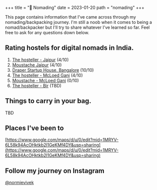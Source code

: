 +++
title = "📍 Nomading"
date = 2023-01-20
path = "nomading"
+++


This page contains information that I've came across through my nomading/backpacking journey. I'm still a noob when it comes to being a nomad/backpacker but I'll try to share whatever I've learned so far. Feel free to ask for any questions down below.

## Rating hostels for digital nomads in India.
1. [The hosteller - Jaipur](https://www.booking.com/hotel/in/the-hosteller-jaipur.en-gb.html) (4/10)
2. [Moustache Jaipur](https://www.booking.com/hotel/in/the-moustache-jaipur.en-gb.html) (4/10)
3. [Draper Startup House, Bangalore](https://www.booking.com/hotel/in/tribe-theory-startup-hostels-flagship-koramangala.en-gb.html) (10/10)
4. [The hosteller - McLoed Ganj](https://www.booking.com/hotel/in/the-hosteller-mcleodganj-mall-road.en-gb.html) (4/10)
5. [Moustache - McLoed Ganj](https://www.booking.com/hotel/in/moustache-mcleodganj.en-gb.html) (0/10)
6. [The hosteller - Bir](https://www.booking.com/hotel/in/mavro-bir.en-gb.html) (TBD)

## Things to carry in your bag.

TBD

## Places I've been to
[https://www.google.com/maps/d/u/0/edit?mid=1MRYV-6L58k94AcOHktkb2l1GeKMf4DY&usp=sharing](https://www.google.com/maps/d/u/0/edit?mid=1MRYV-6L58k94AcOHktkb2l1GeKMf4DY&usp=sharing)

## Follow my journey on Instagram

[@normievivek](https://www.instagram.com/normievivek/)


